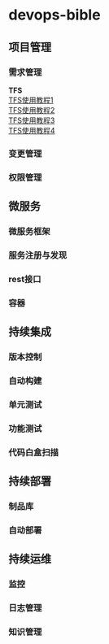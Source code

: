 # devops-bible
## 项目管理
### 需求管理
**TFS**  
[TFS使用教程1](https://www.cnblogs.com/FreeWick/archive/2011/11/05/2237504.html)  
[TFS使用教程2](https://www.cnblogs.com/FreeWick/archive/2011/11/06/2238301.html)  
[TFS使用教程3](https://www.cnblogs.com/FreeWick/archive/2012/06/27/2564579.html)  
[TFS使用教程4](https://www.cnblogs.com/FreeWick/p/4638256.html)  
### 变更管理
### 权限管理
## 微服务
### 微服务框架
### 服务注册与发现
### rest接口
### 容器
## 持续集成
### 版本控制
### 自动构建
### 单元测试
### 功能测试
### 代码白盒扫描
## 持续部署
### 制品库
### 自动部署
## 持续运维
### 监控
### 日志管理
### 知识管理
